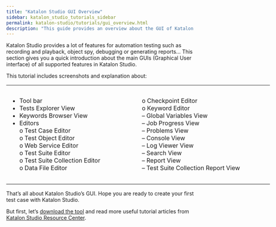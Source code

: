 ```yaml
---
title: "Katalon Studio GUI Overview"
sidebar: katalon_studio_tutorials_sidebar
permalink: katalon-studio/tutorials/gui_overview.html
description: "This guide provides an overview about the GUI of Katalon Studio, which can help you get familiar with the tool before starting any automation test."
---
```

Katalon Studio provides a lot of features for automation testing such as recording and playback, object spy, debugging or generating reports… This section gives you a quick introduction about the main GUIs (Graphical User interface) of all supported features in Katalon Studio.

This tutorial includes screenshots and explanation about:

<table style="width: 706px;" class=""><tbody class=""><tr style="height: 265px;" class=""><td style="width: 347px; height: 265px;" class=""><ul style="list-style-type: disc;" class=""><li class="">Tool bar</li><li class="">Tests Explorer View</li><li class="">Keywords Browser View</li><li class="">Editors<br class="">o Test Case Editor<br class="">o Test Object Editor<br class="">o Web Service Editor<br class="">o Test Suite Editor<br class="">o Test Suite Collection Editor<br class="">o Data File Editor</li></ul></td><td style="width: 343px; height: 265px; text-align: left;" class="">o Checkpoint Editor<br class="">o Keyword Editor<br class="">– Global Variables View<br class="">– Job Progress View<br class="">– Problems View<br class="">– Console View<br class="">– Log Viewer View<br class="">– Search View<br class="">– Report View<br class="">– Test Suite Collection Report View</td></tr></tbody></table>

That’s all about Katalon Studio’s GUI. Hope you are ready to create your first test case with Katalon Studio.

But first, let’s [download the tool](https://www.katalon.com) and read more useful tutorial articles from [Katalon Studio Resource Center](https://www.katalon.com/resources-center/tutorials/).